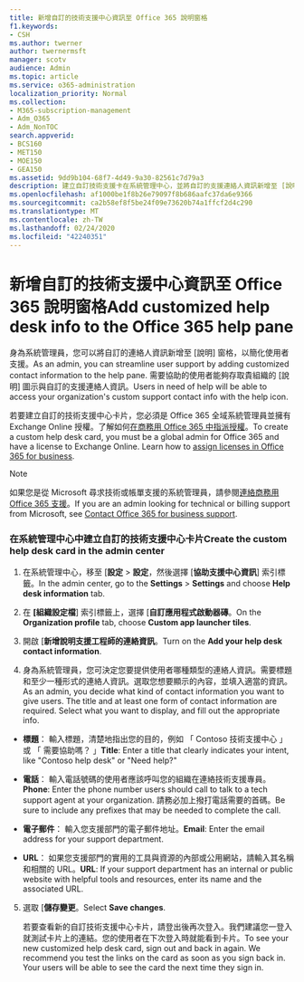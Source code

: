 ```yaml
---
title: 新增自訂的技術支援中心資訊至 Office 365 說明窗格
f1.keywords:
- CSH
ms.author: twerner
author: twernermsft
manager: scotv
audience: Admin
ms.topic: article
ms.service: o365-administration
localization_priority: Normal
ms.collection:
- M365-subscription-management
- Adm_O365
- Adm_NonTOC
search.appverid:
- BCS160
- MET150
- MOE150
- GEA150
ms.assetid: 9dd9b104-68f7-4d49-9a30-82561c7d79a3
description: 建立自訂技術支援卡在系統管理中心，並將自訂的支援連絡人資訊新增至 [說明] 窗格。
ms.openlocfilehash: af1000be1f8b26e79097f8b686aafc37da6e9366
ms.sourcegitcommit: ca2b58ef8f5be24f09e73620b74a1ffcf2d4c290
ms.translationtype: MT
ms.contentlocale: zh-TW
ms.lasthandoff: 02/24/2020
ms.locfileid: "42240351"
---
```

# <a name="add-customized-help-desk-info-to-the-office-365-help-pane"></a><span data-ttu-id="82447-103">新增自訂的技術支援中心資訊至 Office 365 說明窗格</span><span class="sxs-lookup"><span data-stu-id="82447-103">Add customized help desk info to the Office 365 help pane</span></span>

<span data-ttu-id="82447-104">身為系統管理員，您可以將自訂的連絡人資訊新增至 [說明] 窗格，以簡化使用者支援。</span><span class="sxs-lookup"><span data-stu-id="82447-104">As an admin, you can streamline user support by adding customized contact information to the help pane.</span></span> <span data-ttu-id="82447-105">需要協助的使用者能夠存取貴組織的 [說明] 圖示與自訂的支援連絡人資訊。</span><span class="sxs-lookup"><span data-stu-id="82447-105">Users in need of help will be able to access your organization's custom support contact info with the help icon.</span></span>
  
<span data-ttu-id="82447-p102">若要建立自訂的技術支援中心卡片，您必須是 Office 365 全域系統管理員並擁有 Exchange Online 授權。了解如何[在商務用 Office 365 中指派授權](../manage/assign-licenses-to-users.md)。</span><span class="sxs-lookup"><span data-stu-id="82447-p102">To create a custom help desk card, you must be a global admin for Office 365 and have a license to Exchange Online. Learn how to [assign licenses in Office 365 for business](../manage/assign-licenses-to-users.md).</span></span>

> [!NOTE]
> <span data-ttu-id="82447-108">如果您是從 Microsoft 尋求技術或帳單支援的系統管理員，請參閱[連絡商務用 Office 365 支援](../contact-support-for-business-products.md)。</span><span class="sxs-lookup"><span data-stu-id="82447-108">If you are an admin looking for technical or billing support from Microsoft, see [Contact Office 365 for business support](../contact-support-for-business-products.md).</span></span> 

  
### <a name="create-the-custom-help-desk-card-in-the-admin-center"></a><span data-ttu-id="82447-109">在系統管理中心中建立自訂的技術支援中心卡片</span><span class="sxs-lookup"><span data-stu-id="82447-109">Create the custom help desk card in the admin center</span></span>
<span data-ttu-id="82447-110"><a name="BKMK_HelpDeskPreview"> </a></span><span class="sxs-lookup"><span data-stu-id="82447-110"><a name="BKMK_HelpDeskPreview"> </a></span></span>

1. <span data-ttu-id="82447-111">在系統管理中心，移至 [**設定** > **設定**，然後選擇 [**協助支援中心資訊**] 索引標籤。</span><span class="sxs-lookup"><span data-stu-id="82447-111">In the admin center, go to the **Settings** > **Settings** and choose **Help desk information** tab.</span></span>
    
2. <span data-ttu-id="82447-112">在 **[組織設定檔**] 索引標籤上，選擇 [**自訂應用程式啟動器磚**。</span><span class="sxs-lookup"><span data-stu-id="82447-112">On the **Organization profile** tab, choose **Custom app launcher tiles**.</span></span>
  
3. <span data-ttu-id="82447-113">開啟 [**新增說明支援工程師的連絡資訊**。</span><span class="sxs-lookup"><span data-stu-id="82447-113">Turn on the **Add your help desk contact information**.</span></span>
    
4. <span data-ttu-id="82447-p103">身為系統管理員，您可決定您要提供使用者哪種類型的連絡人資訊。需要標題和至少一種形式的連絡人資訊。選取您想要顯示的內容，並填入適當的資訊。</span><span class="sxs-lookup"><span data-stu-id="82447-p103">As an admin, you decide what kind of contact information you want to give users. The title and at least one form of contact information are required. Select what you want to display, and fill out the appropriate info.</span></span>
    
  - <span data-ttu-id="82447-117">**標題**： 輸入標題，清楚地指出您的目的，例如 「 Contoso 技術支援中心 」 或 「 需要協助嗎？ 」</span><span class="sxs-lookup"><span data-stu-id="82447-117">**Title**: Enter a title that clearly indicates your intent, like "Contoso help desk" or "Need help?"</span></span>
    
  - <span data-ttu-id="82447-118">**電話**： 輸入電話號碼的使用者應該呼叫您的組織在連絡技術支援專員。</span><span class="sxs-lookup"><span data-stu-id="82447-118">**Phone**: Enter the phone number users should call to talk to a tech support agent at your organization.</span></span> <span data-ttu-id="82447-119">請務必加上撥打電話需要的首碼。</span><span class="sxs-lookup"><span data-stu-id="82447-119">Be sure to include any prefixes that may be needed to complete the call.</span></span>
    
  - <span data-ttu-id="82447-120">**電子郵件**： 輸入您支援部門的電子郵件地址。</span><span class="sxs-lookup"><span data-stu-id="82447-120">**Email**: Enter the email address for your support department.</span></span>
    
  - <span data-ttu-id="82447-121">**URL**： 如果您支援部門的實用的工具與資源的內部或公用網站，請輸入其名稱和相關的 URL。</span><span class="sxs-lookup"><span data-stu-id="82447-121">**URL**: If your support department has an internal or public website with helpful tools and resources, enter its name and the associated URL.</span></span>
    
5. <span data-ttu-id="82447-122">選取 [**儲存變更**。</span><span class="sxs-lookup"><span data-stu-id="82447-122">Select **Save changes**.</span></span>
    
    <span data-ttu-id="82447-p105">若要查看新的自訂技術支援中心卡片，請登出後再次登入。我們建議您一登入就測試卡片上的連結。您的使用者在下次登入時就能看到卡片。</span><span class="sxs-lookup"><span data-stu-id="82447-p105">To see your new customized help desk card, sign out and back in again. We recommend you test the links on the card as soon as you sign back in. Your users will be able to see the card the next time they sign in.</span></span>
    

